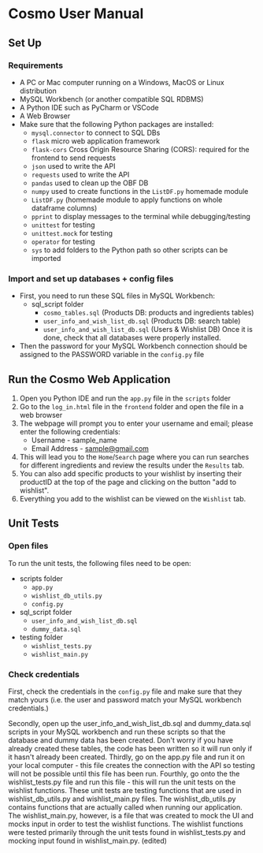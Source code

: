 # Cosmo User Manual

## Set Up
### Requirements
- A PC or Mac computer running on a Windows, MacOS or Linux distribution
- MySQL Workbench (or another compatible SQL RDBMS)
- A Python IDE such as PyCharm or VSCode
- A Web Browser
- Make sure that the following Python packages are installed:
  - `mysql.connector` to connect to SQL DBs
  - `flask` micro web application framework
  - `flask-cors` Cross Origin Resource Sharing (CORS): required for the frontend to send requests
  - `json` used to write the API
  - `requests` used to write the API
  - `pandas` used to clean up the OBF DB
  - `numpy` used to create functions in the `ListDF.py` homemade module
  - `ListDF.py` (homemade module to apply functions on whole dataframe columns)
  - `pprint` to display messages to the terminal while debugging/testing
  - `unittest` for testing
  - `unittest.mock` for testing
  - `operator` for testing
  - `sys` to add folders to the Python path so other scripts can be imported

### Import and set up databases + config files
- First, you need to run these SQL files in MySQL Workbench:
  - sql_script folder
    - `cosmo_tables.sql` (Products DB: products and ingredients tables)
    - `user_info_and_wish_list_db.sql` (Products DB: search table)
    - `user_info_and_wish_list_db.sql` (Users & Wishlist DB)
  Once it is done, check that all databases were properly installed.
- Then the password for your MySQL Workbench connection should be assigned to the PASSWORD variable in the `config.py` file

## Run the Cosmo Web Application
1. Open you Python IDE and run the `app.py` file in the `scripts` folder
2. Go to the `log_in.html` file in the `frontend` folder and open the file in a web browser
3. The webpage will prompt you to enter your username and email; please enter the following credentials:
   - Username - sample_name
   - Email Address - sample@gmail.com
4. This will lead you to the `Home`/`Search` page where you can run searches for different ingredients and review the results under the `Results` tab. 
5. You can also add specific products to your wishlist by inserting their productID at the top of the page and clicking on the button "add to wishlist". 
6. Everything you add to the wishlist can be viewed on the `Wishlist` tab.


## Unit Tests
### Open files
To run the  unit tests, the following files need to be open: 
- scripts folder
  - `app.py`
  - `wishlist_db_utils.py`
  - `config.py`
- sql_script folder
  - `user_info_and_wish_list_db.sql`
  - `dummy_data.sql`
- testing folder
  - `wishlist_tests.py`
  - `wishlist_main.py`

### Check credentials
First, check the credentials in the `config.py` file and make sure that they match yours (i.e. the user and password match your MySQL workbench credentials.)


Secondly, open up the  user_info_and_wish_list_db.sql and dummy_data.sql scripts in your MySQL workbench and run these scripts so that the database and dummy data has been created. Don't worry if you have already created these tables, the code has been written so it will run only if it hasn't already been created. Thirdly, go on the app.py file and run it on your local computer - this file creates the connection with the API so testing will not be possible until this file has been run. Fourthly, go onto the the wishlist_tests.py file and run this file - this will run the unit tests on the wishlist functions. These unit tests are testing functions that are used in wishlist_db_utils.py and wishlist_main.py files.
  The wishlist_db_utils.py contains functions that are actually called when running our application. The wishlist_main.py, however, is a file that was created to mock the UI and mocks input in order to test the wishlist functions.
  The wishlist functions were tested primarily through the unit tests found in wishlist_tests.py and mocking input found in  wishlist_main.py. (edited) 